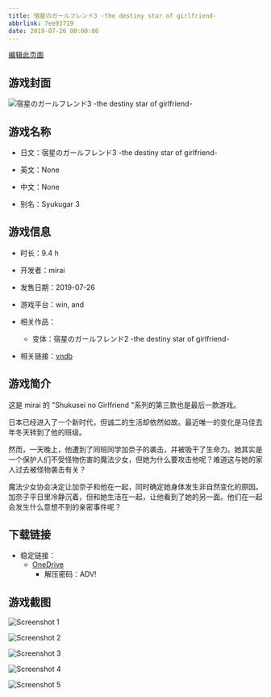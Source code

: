 ```yaml
---
title: 宿星のガールフレンド3 -the destiny star of girlfriend-
abbrlink: 7ee93719
date: 2019-07-26 00:00:00
---
```

[编辑此页面](https://github.com/ACG-3/ADV3-source/blob/main/source/_posts/games/%E5%AE%BF%E6%98%9F%E3%81%AE%E3%82%AC%E3%83%BC%E3%83%AB%E3%83%95%E3%83%AC%E3%83%B3%E3%83%893%20-the%20destiny%20star%20of%20girlfriend-.md)

## 游戏封面

![宿星のガールフレンド3 -the destiny star of girlfriend-](https://pan.timero.xyz/d/onedrive/img_lib_001/%E5%AE%BF%E6%98%9F%E3%81%AE%E3%82%AC%E3%83%BC%E3%83%AB%E3%83%95%E3%83%AC%E3%83%B3%E3%83%893%20-the%20destiny%20star%20of%20girlfriend-_cover.avif)


## 游戏名称

- 日文：宿星のガールフレンド3 -the destiny star of girlfriend-
- 英文：None
- 中文：None

- 别名：Syukugar 3


## 游戏信息

- 时长：9.4 h
- 开发者：mirai
- 发售日期：2019-07-26
- 游戏平台：win, and
- 相关作品：
   - 变体：宿星のガールフレンド2 -the destiny star of girlfriend-

- 相关链接：[vndb](https://vndb.org/v23772)


## 游戏简介

这是 mirai 的 "Shukusei no Girlfriend "系列的第三款也是最后一款游戏。

日本已经进入了一个新时代，但诚二的生活却依然如故。最近唯一的变化是马佳去年冬天转到了他的班级。

然而，一天晚上，他遭到了同班同学加奈子的袭击，并被吸干了生命力。她其实是一个保护人们不受怪物伤害的魔法少女，但她为什么要攻击他呢？难道这与她的家人过去被怪物袭击有关？

魔法少女协会决定让加奈子和他在一起，同时确定她身体发生非自然变化的原因。加奈子平日里冷静沉着，但和她生活在一起，让他看到了她的另一面。他们在一起会发生什么意想不到的亲密事件呢？




## 下载链接

- 稳定链接：
    - [OneDrive](https://pan.timero.xyz/onedrive/adv_lib_001/%E5%AE%BF%E6%98%9F%E3%81%AE%E3%82%AC%E3%83%BC%E3%83%AB%E3%83%95%E3%83%AC%E3%83%B3%E3%83%893%20-the%20destiny%20star%20of%20girlfriend-)
        - 解压密码：ADV!



## 游戏截图


![Screenshot 1](https://pan.timero.xyz/d/onedrive/img_lib_001/%E5%AE%BF%E6%98%9F%E3%81%AE%E3%82%AC%E3%83%BC%E3%83%AB%E3%83%95%E3%83%AC%E3%83%B3%E3%83%893%20-the%20destiny%20star%20of%20girlfriend-_Screenshot_1.avif)

![Screenshot 2](https://pan.timero.xyz/d/onedrive/img_lib_001/%E5%AE%BF%E6%98%9F%E3%81%AE%E3%82%AC%E3%83%BC%E3%83%AB%E3%83%95%E3%83%AC%E3%83%B3%E3%83%893%20-the%20destiny%20star%20of%20girlfriend-_Screenshot_2.avif)

![Screenshot 3](https://pan.timero.xyz/d/onedrive/img_lib_001/%E5%AE%BF%E6%98%9F%E3%81%AE%E3%82%AC%E3%83%BC%E3%83%AB%E3%83%95%E3%83%AC%E3%83%B3%E3%83%893%20-the%20destiny%20star%20of%20girlfriend-_Screenshot_3.avif)

![Screenshot 4](https://pan.timero.xyz/d/onedrive/img_lib_001/%E5%AE%BF%E6%98%9F%E3%81%AE%E3%82%AC%E3%83%BC%E3%83%AB%E3%83%95%E3%83%AC%E3%83%B3%E3%83%893%20-the%20destiny%20star%20of%20girlfriend-_Screenshot_4.avif)

![Screenshot 5](https://pan.timero.xyz/d/onedrive/img_lib_001/%E5%AE%BF%E6%98%9F%E3%81%AE%E3%82%AC%E3%83%BC%E3%83%AB%E3%83%95%E3%83%AC%E3%83%B3%E3%83%893%20-the%20destiny%20star%20of%20girlfriend-_Screenshot_5.avif)

